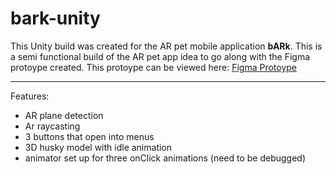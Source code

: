 # bark-unity

This Unity build was created for the AR pet mobile application <b>bARk</b>. This is a semi functional build of the AR pet app idea to go along with the Figma protoype created. This protoype can be viewed here: <a href="https://www.figma.com/proto/vwCwks8PJdANWpiCQnWJEx/bARk-Final-Prototype?node-id=403%3A362&scaling=scale-down">Figma Protoype</a>

---
Features:
- AR plane detection
- Ar raycasting
- 3 buttons that open into menus
- 3D husky model with idle animation
- animator set up for three onClick animations (need to be debugged)
